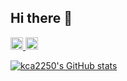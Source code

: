 ## Hi there 👋

<!--
**kca2250/kca2250** is a ✨ _special_ ✨ repository because its `README.md` (this file) appears on your GitHub profile.

Here are some ideas to get you started:

- 🔭 I’m currently working on ...
- 🌱 I’m currently learning ...
- 👯 I’m looking to collaborate on ...
- 🤔 I’m looking for help with ...
- 💬 Ask me about ...
- 📫 How to reach me: ...
- 😄 Pronouns: ...
- ⚡ Fun fact: ...
-->

<p align="left">

  <a href="https://github.com/kca2250">
    <img height="20" src="https://img.shields.io/github/followers/kca2250?label=follow&logo=github&style=flat" />
  </a>
  <a href="https://zenn.dev/kca">
    <img height="20" src="https://badgen.org/img/zenn/kca/articles?style=plastic" />
  </a>
</p>

[![kca2250's GitHub stats](https://github-readme-stats.vercel.app/api?username=kca2250)](https://github.com/kca2250/github-readme-stats)
